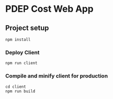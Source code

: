 # PDEP Cost Web App

## Project setup
```
npm install
```

### Deploy Client
```
npm run client
```

### Compile and minify client for production
```
cd client
npm run build
```